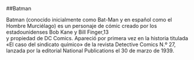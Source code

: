 ##Batman

Batman (conocido inicialmente como Bat-Man y en español como el Hombre Murciélago) es un personaje de cómic creado por los estadounidenses Bob Kane y Bill Finger,13  
y propiedad de DC Comics. Apareció por primera vez en la historia titulada «El caso del sindicato químico» de la revista Detective Comics N.º 27,   
lanzada por la editorial National Publications el 30 de marzo de 1939.
